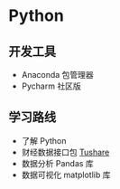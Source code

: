 # Python

## 开发工具
- Anaconda 包管理器
- Pycharm 社区版

## 学习路线
- 了解 Python
- 财经数据接口包 [Tushare](http://www.waditu.cn/)
- 数据分析 Pandas 库
- 数据可视化 matplotlib 库

